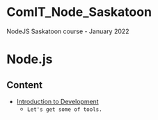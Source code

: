 # ComIT_Node_Saskatoon
NodeJS Saskatoon course - January 2022
# Node.js

## Content

* [Introduction to Development](intro.md)
  * `Let's get some of tools.`
